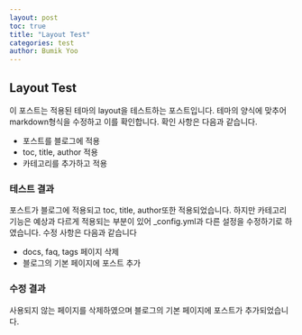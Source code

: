 ```yaml
---
layout: post
toc: true
title: "Layout Test"
categories: test
author: Bumik Yoo
---
```


## Layout Test
이 포스트는 적용된 테마의 layout을 테스트하는 포스트입니다. 테마의 양식에 맞추어 markdown형식을 수정하고 이를 확인합니다.
확인 사항은 다음과 같습니다.

- 포스트를 블로그에 적용
- toc, title, author 적용
- 카테고리를 추가하고 적용

### 테스트 결과

포스트가 블로그에 적용되고 toc, title, author또한 적용되었습니다. 하지만 카테고리 기능은 예상과 다르게 적용되는 부분이 있어 _config.yml과 다른 설정을 수정하기로 하였습니다. 
수정 사항은 다음과 같습니다

- docs, faq, tags 페이지 삭제
- 블로그의 기본 페이지에 포스트 추가

### 수정 결과

사용되지 않는 페이지를 삭제하였으며 블로그의 기본 페이지에 포스트가 추가되었습니다.
